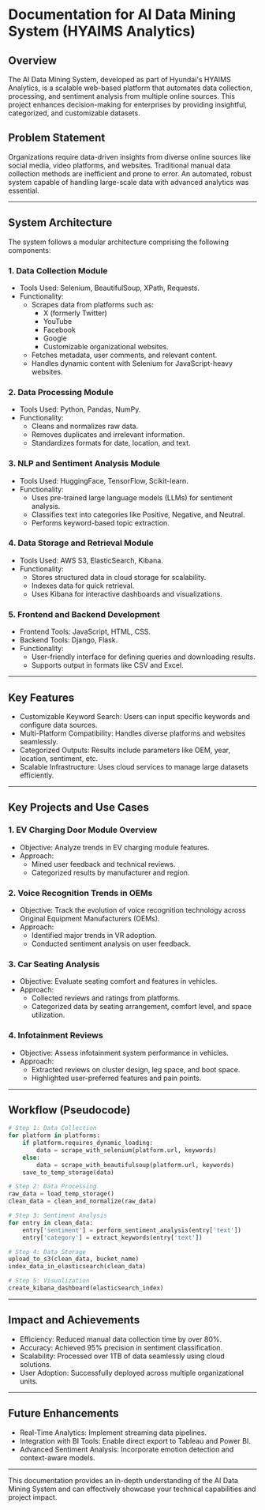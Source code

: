 # Documentation for AI Data Mining System (HYAIMS Analytics)

## Overview
The AI Data Mining System, developed as part of Hyundai's HYAIMS Analytics, is a scalable web-based platform that automates data collection, processing, and sentiment analysis from multiple online sources. This project enhances decision-making for enterprises by providing insightful, categorized, and customizable datasets.

## Problem Statement
Organizations require data-driven insights from diverse online sources like social media, video platforms, and websites. Traditional manual data collection methods are inefficient and prone to error. An automated, robust system capable of handling large-scale data with advanced analytics was essential.

---

## System Architecture
The system follows a modular architecture comprising the following components:

### 1. Data Collection Module
- Tools Used: Selenium, BeautifulSoup, XPath, Requests.
- Functionality:
  - Scrapes data from platforms such as:
    - X (formerly Twitter)
    - YouTube
    - Facebook
    - Google
    - Customizable organizational websites.
  - Fetches metadata, user comments, and relevant content.
  - Handles dynamic content with Selenium for JavaScript-heavy websites.

### 2. Data Processing Module
- Tools Used: Python, Pandas, NumPy.
- Functionality:
  - Cleans and normalizes raw data.
  - Removes duplicates and irrelevant information.
  - Standardizes formats for date, location, and text.

### 3. NLP and Sentiment Analysis Module
- Tools Used: HuggingFace, TensorFlow, Scikit-learn.
- Functionality:
  - Uses pre-trained large language models (LLMs) for sentiment analysis.
  - Classifies text into categories like Positive, Negative, and Neutral.
  - Performs keyword-based topic extraction.

### 4. Data Storage and Retrieval Module
- Tools Used: AWS S3, ElasticSearch, Kibana.
- Functionality:
  - Stores structured data in cloud storage for scalability.
  - Indexes data for quick retrieval.
  - Uses Kibana for interactive dashboards and visualizations.

### 5. Frontend and Backend Development
- Frontend Tools: JavaScript, HTML, CSS.
- Backend Tools: Django, Flask.
- Functionality:
  - User-friendly interface for defining queries and downloading results.
  - Supports output in formats like CSV and Excel.

---

## Key Features
- Customizable Keyword Search: Users can input specific keywords and configure data sources.
- Multi-Platform Compatibility: Handles diverse platforms and websites seamlessly.
- Categorized Outputs: Results include parameters like OEM, year, location, sentiment, etc.
- Scalable Infrastructure: Uses cloud services to manage large datasets efficiently.

---

## Key Projects and Use Cases
### 1. EV Charging Door Module Overview
- Objective: Analyze trends in EV charging module features.
- Approach:
  - Mined user feedback and technical reviews.
  - Categorized results by manufacturer and region.

### 2. Voice Recognition Trends in OEMs
- Objective: Track the evolution of voice recognition technology across Original Equipment Manufacturers (OEMs).
- Approach:
  - Identified major trends in VR adoption.
  - Conducted sentiment analysis on user feedback.

### 3. Car Seating Analysis
- Objective: Evaluate seating comfort and features in vehicles.
- Approach:
  - Collected reviews and ratings from platforms.
  - Categorized data by seating arrangement, comfort level, and space utilization.

### 4. Infotainment Reviews
- Objective: Assess infotainment system performance in vehicles.
- Approach:
  - Extracted reviews on cluster design, leg space, and boot space.
  - Highlighted user-preferred features and pain points.

---

## Workflow (Pseudocode)
```python
# Step 1: Data Collection
for platform in platforms:
    if platform.requires_dynamic_loading:
        data = scrape_with_selenium(platform.url, keywords)
    else:
        data = scrape_with_beautifulsoup(platform.url, keywords)
    save_to_temp_storage(data)

# Step 2: Data Processing
raw_data = load_temp_storage()
clean_data = clean_and_normalize(raw_data)

# Step 3: Sentiment Analysis
for entry in clean_data:
    entry['sentiment'] = perform_sentiment_analysis(entry['text'])
    entry['category'] = extract_keywords(entry['text'])

# Step 4: Data Storage
upload_to_s3(clean_data, bucket_name)
index_data_in_elasticsearch(clean_data)

# Step 5: Visualization
create_kibana_dashboard(elasticsearch_index)
```

---

## Impact and Achievements
- Efficiency: Reduced manual data collection time by over 80%.
- Accuracy: Achieved 95% precision in sentiment classification.
- Scalability: Processed over 1TB of data seamlessly using cloud solutions.
- User Adoption: Successfully deployed across multiple organizational units.

---

## Future Enhancements
- Real-Time Analytics: Implement streaming data pipelines.
- Integration with BI Tools: Enable direct export to Tableau and Power BI.
- Advanced Sentiment Analysis: Incorporate emotion detection and context-aware models.

---

This documentation provides an in-depth understanding of the AI Data Mining System and can effectively showcase your technical capabilities and project impact.

